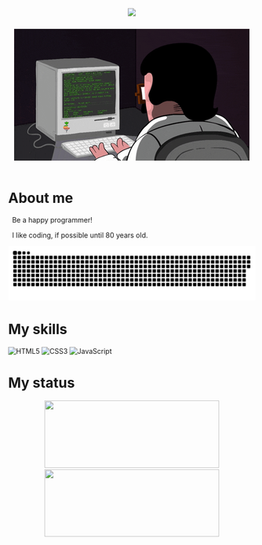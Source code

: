 <!-- 动态打字效果 -->
<h1 align="center">
  <a>
    <img src="https://readme-typing-svg.herokuapp.com/?lines=console.log(%22Hello%2C%20World!%22);&center=true&size=27">
  </a>
</h1>

<!-- 敲代码的图片 -->
<div align="center" ><img order-radius="100px" src="https://github.com/sunlei2007/sunlei2007/blob/main/68747470733a2f2f63646e2e6a7364656c6976722e6e65742f67682f73756e3032323553554e2f70686f746f732f696d616765732f3230323130383330303031393535362e676966.gif"/></div>
<br>

 
#  About me

<p>&nbsp;&nbsp;Be a happy programmer!</p>
<p>&nbsp;&nbsp;I like coding, if possible until 80 years old.</p> 
 
<div align="center"><img src="https://github.com/sunlei2007/sunlei2007/blob/main/github-contribution-grid-snake.svg" /></div>

#  My skills

![HTML5](https://img.shields.io/badge/-HTML5-E34F26?style=flat-square&logo=html5&logoColor=white)
![CSS3](https://img.shields.io/badge/-CSS3-1572B6?style=flat-square&logo=css3)
![JavaScript](https://img.shields.io/badge/-JavaScript-oringe?style=flat-square&logo=javascript)

#  My status
<!-- GitHub数据统计 -->
<div align="center">
  <img height="137px" width="356px" src="https://github-readme-stats.vercel.app/api?username=sunlei2007&hide_title=true&hide_border=true&show_icons=trueline_height=21&text_color=000&icon_color=000&bg_color=0,ea6161,ffc64d,fffc4d,52fa5a&theme=graywhite" />
  <img height="137px" width="356px" src="https://github-readme-stats.vercel.app/api/top-langs/?username=sunlei2007&hide_title=true&hide_border=true&layout=compact&langs_count=6&text_color=000&icon_color=fff&bg_color=0,52fa5a,4dfcff,c64dff&theme=graywhite" />
</div>


